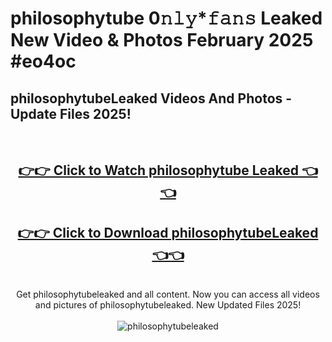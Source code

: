 # philosophytube 0𝚗𝚕𝚢*𝚏𝚊𝚗𝚜 Leaked New Video & Photos February 2025 #eo4oc

<h2>philosophytubeLeaked Videos And Photos - Update Files 2025!</h2>
<br>
<div align="center">
<h2><a href="https://mediaupload.pro?title=philosophytube&ref=11F" rel="nofollow">👉👉 Click to Watch philosophytube Leaked 👈👈</a></h2>
<h2><a href="https://mediaupload.pro?title=philosophytube&ref=11F" rel="nofollow">👉👉 Click to Download philosophytubeLeaked 👈👈</a></h2>
<br>
Get philosophytubeleaked and all content. Now you can access all videos and pictures of philosophytubeleaked. New Updated Files 2025!
<br>
<br>
<a href="https://mediaupload.pro?title=philosophytube&ref=11F" rel="nofollow" data-target="animated-image.originalLink"><img src="https://i.ibb.co/Gkj2r4b/banner.png" alt="philosophytubeleaked" style="max-width: 100%; display: inline-block;" data-target="animated-image.originalImage"></a>
</div>
<br>

